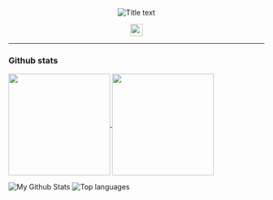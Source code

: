 <p align="center">
  <img src="https://readme-typing-svg.demolab.com/?lines=hello+fren+👋;Checkout+my+GitHub+profile!;&font=Fira%20Code&center=true&width=480&height=50&duration=4000&pause=1000" alt="Title text">
</p>

<p align="center">
  <img height="24" width="24" src="https://cdn.simpleicons.org/nixos/black/white" />
</p>

---

### Github stats 

<a href="https://github.com/anuraghazra/github-readme-stats">
  <img height=200 align="center" src="https://github-readme-stats.vercel.app/api?username=qlexqndru&card_width=250" />
</a>
<a href="https://github.com/anuraghazra/convoychat">
  <img height=200 align="center" src="https://github-readme-stats.vercel.app/api/top-langs?username=qlexqndru&layout=compact&langs_count=8&card_width=250" />
</a>

![My Github Stats](https://github-readme-stats.vercel.app/api?username=qlexqndru&rank_icon=percentile&theme=gotham&show_icons=true) ![Top languages](https://github-readme-stats.vercel.app/api/top-langs/?username=qlexqndru&theme=gotham)


